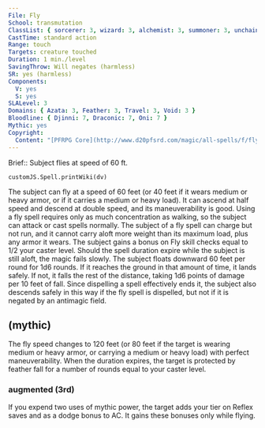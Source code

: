 ```yaml
---
File: Fly
School: transmutation
ClassList: { sorcerer: 3, wizard: 3, alchemist: 3, summoner: 3, unchained summoner: 3, witch: 3, magus: 3, bloodrager: 3, shaman: 3, occultist: 3, psychic: 3, spiritualist: 3, medium: 3 }
CastTime: standard action
Range: touch
Targets: creature touched
Duration: 1 min./level
SavingThrow: Will negates (harmless)
SR: yes (harmless)
Components:
  V: yes
  S: yes
SLALevel: 3
Domains: { Azata: 3, Feather: 3, Travel: 3, Void: 3 }
Bloodline: { Djinni: 7, Draconic: 7, Oni: 7 }
Mythic: yes
Copyright:
  Content: "[PFRPG Core](http://www.d20pfsrd.com/magic/all-spells/f/fly)"
---
```

Brief:: Subject flies at speed of 60 ft.

```dataviewjs
customJS.Spell.printWiki(dv)
```

The subject can fly at a speed of 60 feet (or 40 feet if it wears medium or heavy armor, or if it carries a medium or heavy load).  It can ascend at half speed and descend at double speed, and its maneuverability is good. Using a fly spell requires only as much concentration as walking, so the subject can attack or cast spells normally. The subject of a fly spell can charge but not run, and it cannot carry aloft more weight than its maximum load, plus any armor it wears. The subject gains a bonus on Fly skill checks equal to 1/2 your caster level.  Should the spell duration expire while the subject is still aloft, the magic fails slowly. The subject floats downward 60 feet per round for 1d6 rounds. If it reaches the ground in that amount of time, it lands safely. If not, it falls the rest of the distance, taking 1d6 points of damage per 10 feet of fall. Since dispelling a spell effectively ends it, the subject also descends safely in this way if the fly spell is dispelled, but not if it is negated by an antimagic field.


## (mythic)

The fly speed changes to 120 feet (or 80 feet if the target is wearing medium or heavy armor, or carrying a medium or heavy load) with perfect maneuverability. When the duration expires, the target is protected by feather fall for a number of rounds equal to your caster level.


### augmented (3rd)

If you expend two uses of mythic power, the target adds your tier on Reflex saves and as a dodge bonus to AC. It gains these bonuses only while flying.
